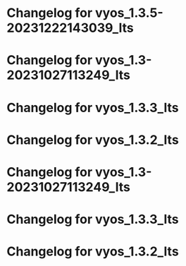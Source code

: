 # Changelog for vyos_1.3.5-20231222143039_lts
# Changelog for vyos_1.3-20231027113249_lts
# Changelog for vyos_1.3.3_lts
# Changelog for vyos_1.3.2_lts
# Changelog for vyos_1.3-20231027113249_lts
# Changelog for vyos_1.3.3_lts
# Changelog for vyos_1.3.2_lts
